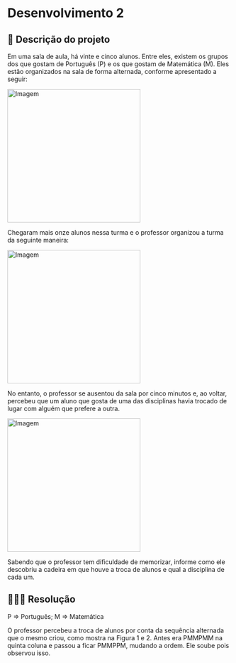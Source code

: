 # Desenvolvimento 2
## 📝 Descrição do projeto
Em uma sala de aula, há vinte e cinco alunos. Entre eles, existem os grupos dos que gostam de Português (P) e os que gostam de Matemática (M). 
Eles estão organizados na sala de forma alternada, conforme apresentado a seguir:

<img src="https://github.com/user-attachments/assets/6b2e091e-5042-4a4b-813c-0e02eb59f451" style="width: 300px;" alt="Imagem">

Chegaram mais onze alunos nessa turma e o professor organizou a turma da seguinte maneira:

<img src="https://github.com/user-attachments/assets/bddac92f-e8d9-4668-9376-d3808f698bf0" style="width: 300px;" alt="Imagem">

No entanto, o professor se ausentou da sala por cinco minutos e, ao voltar, percebeu que um aluno que gosta de uma das disciplinas havia trocado de lugar com alguém que prefere a outra.

<img src="https://github.com/user-attachments/assets/c418c50f-8ec8-45db-9357-0535bb380b1d" style="width: 300px;" alt="Imagem">

Sabendo que o professor tem dificuldade de memorizar, informe como ele descobriu a cadeira em que houve a troca de alunos e qual a disciplina de cada um.  

## 👨🏼‍🏫 Resolução
P => Português; M => Matemática

O professor percebeu a troca de alunos por conta da sequência alternada que o mesmo criou, como mostra na Figura 1 e 2. Antes era PMMPMM na quinta coluna e passou a ficar PMMPPM, mudando a ordem. Ele soube pois observou isso.


